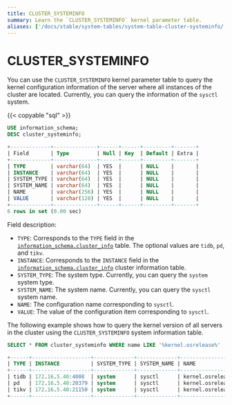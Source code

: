 ```yaml
---
title: CLUSTER_SYSTEMINFO
summary: Learn the `CLUSTER_SYSTEMINFO` kernel parameter table.
aliases: ['/docs/stable/system-tables/system-table-cluster-systeminfo/','/docs/v4.0/system-tables/system-table-cluster-systeminfo/','/docs/stable/reference/system-databases/cluster-systeminfo/','/tidb/stable/system-table-cluster-systeminfo/']
---
```


# CLUSTER_SYSTEMINFO

You can use the `CLUSTER_SYSTEMINFO` kernel parameter table to query the kernel configuration information of the server where all instances of the cluster are located. Currently, you can query the information of the `sysctl` system.

{{< copyable "sql" >}}

```sql
USE information_schema;
DESC cluster_systeminfo;
```

```sql
+-------------+--------------+------+------+---------+-------+
| Field       | Type         | Null | Key  | Default | Extra |
+-------------+--------------+------+------+---------+-------+
| TYPE        | varchar(64)  | YES  |      | NULL    |       |
| INSTANCE    | varchar(64)  | YES  |      | NULL    |       |
| SYSTEM_TYPE | varchar(64)  | YES  |      | NULL    |       |
| SYSTEM_NAME | varchar(64)  | YES  |      | NULL    |       |
| NAME        | varchar(256) | YES  |      | NULL    |       |
| VALUE       | varchar(128) | YES  |      | NULL    |       |
+-------------+--------------+------+------+---------+-------+
6 rows in set (0.00 sec)
```

Field description:

* `TYPE`: Corresponds to the `TYPE` field in the [`information_schema.cluster_info`](/information-schema/information-schema-cluster-info.md) table. The optional values are `tidb`, `pd`, and `tikv`.
* `INSTANCE`: Corresponds to the `INSTANCE` field in the [`information_schema.cluster_info`](/information-schema/information-schema-cluster-info.md) cluster information table.
* `SYSTEM_TYPE`: The system type. Currently, you can query the `system` system type.
* `SYSTEM_NAME`: The system name. Currently, you can query the `sysctl` system name.
* `NAME`: The configuration name corresponding to `sysctl`.
* `VALUE`: The value of the configuration item corresponding to `sysctl`.

The following example shows how to query the kernel version of all servers in the cluster using the `CLUSTER_SYSTEMINFO` system information table.

```sql
SELECT * FROM cluster_systeminfo WHERE name LIKE '%kernel.osrelease%'
```

```sql
+------+-------------------+-------------+-------------+------------------+----------------------------+
| TYPE | INSTANCE          | SYSTEM_TYPE | SYSTEM_NAME | NAME             | VALUE                      |
+------+-------------------+-------------+-------------+------------------+----------------------------+
| tidb | 172.16.5.40:4008  | system      | sysctl      | kernel.osrelease | 3.10.0-862.14.4.el7.x86_64 |
| pd   | 172.16.5.40:20379 | system      | sysctl      | kernel.osrelease | 3.10.0-862.14.4.el7.x86_64 |
| tikv | 172.16.5.40:21150 | system      | sysctl      | kernel.osrelease | 3.10.0-862.14.4.el7.x86_64 |
+------+-------------------+-------------+-------------+------------------+----------------------------+
```
